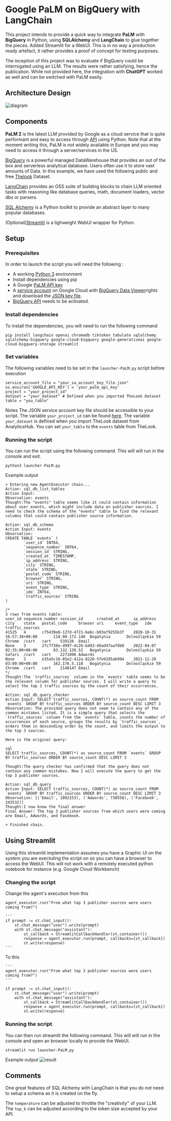# Google PaLM on BigQuery with LangChain

This project intends to provide a quick way to integrate **PaLM** with **BigQuery** in Python, using **SQLAlchemy** and **LangChain** to glue together the pieces. Added Streamlit for a WebUI. This is in no way a production ready artefact, it rather provides a proof of concept for testing purposes.

The inception of this project was to evaluate if BigQuery could be interrogated using an LLM. The results were rather satisfying, hence the publication. While not provided here, the integration with **ChatGPT** worked as well and can be switched with PaLM easily. 

## Architecture Design

![diagram](./assets/diagram.png)

## Components

**PaLM 2** is the latest LLM provided by Google as a cloud service that is quite performant and easy to access through [API](https://developers.generativeai.google/api/python/google/generativeai) using Python. Note that at the moment writing this, PaLM is not widely available in Europe and you may need to access it through a server/services in the US. 

[BigQuery](https://cloud.google.com/bigquery/docs/introduction) is a powerful managed DataWarehouse that provides an out of the box and serverless analytical database. Users often use it to store vast amounts of Data. In this example, we have used the following public and free [Thelook](https://console.cloud.google.com/bigquery/analytics-hub/exchanges;cameo=analyticshub;pageName=listing-detail;pageResource=1057666841514.us.google_cloud_public_datasets_17e74966199.thelook_ecommerce) Dataset.

[LangChain](https://python.langchain.com/docs/get_started/introduction) provides an OSS suite of building blocks to chain LLM oriented tasks with reasoning like database queries, math, document loaders, vector dbs or parsers.

[SQL Alchemy](https://www.sqlalchemy.org/) is a Python toolkit to provide an abstract layer to many popular databases.

(Optional)[Streamlit](https://blog.streamlit.io/langchain-tutorial-1-build-an-llm-powered-app-in-18-lines-of-code/) is a lighweight WebUI wrapper for Python.

## Setup

### Prerequisites
In order to launch the script you will need the following :
- A working [Python 3](https://docs.python.org/3/using/unix.html#getting-and-installing-the-latest-version-of-python) environment
- Install dependencies using pip
- A Google [PaLM API key](https://developers.generativeai.google/tutorials/setup)
- A [service account](https://cloud.google.com/iam/docs/service-account-overview) on Google Cloud with [BigQuery Data Viewer](https://cloud.google.com/bigquery/docs/access-control-basic-roles)rights and download the [JSON key file](https://cloud.google.com/iam/docs/keys-create-delete).
- [BigQuery API](https://console.cloud.google.com/marketplace/product/google/bigquery.googleapis.com) needs to be activated.

### Install dependencies

To install the dependencies, you will need to run the following command
```
pip install langchain openai chromadb tiktoken tabulate sqlalchemy sqlalchemy-bigquery google-cloud-bigquery google-generativeai google-cloud-bigquery-storage streamlit
```

### Set variables
The following variables need to be set in the `launcher-PaLM.py` script before execution
```
service_account_file = "your_sa_account_key_file.json"
os.environ['GOOGLE_API_KEY'] = 'your_palm_api_key'
project = "your_project_id" 
dataset = "your_dataset" # Defined when you imported TheLook Dataset
table = "you_table"
```
Notes
The JSON service account key file should be accessible to your script.
The variable `your_project_id` can be found [here](https://console.cloud.google.com/home/dashboard). The variable `your_dataset` is defined when you import TheLook dataset from AnalyticsHub. You can set `your_table` to the `events` table from TheLook.

### Running the script
You can run the script using the following command. This will will run in the console and exit.
```
python3 launcher-PaLM.py
```

Example output
```
> Entering new AgentExecutor chain...
Action: sql_db_list_tables
Action Input: 
Observation: events
Thought:The "events" table seems like it could contain information about user events, which might include data on publisher sources. I need to check the schema of the "events" table to find the relevant columns that could contain publisher source information.

Action: sql_db_schema
Action Input: events
Observation: 
CREATE TABLE `events` (
        `user_id` INT64, 
        `sequence_number` INT64, 
        `session_id` STRING, 
        `created_at` TIMESTAMP, 
        `ip_address` STRING, 
        `city` STRING, 
        `state` STRING, 
        `postal_code` STRING, 
        `browser` STRING, 
        `uri` STRING, 
        `event_type` STRING, 
        `ide` INT64, 
        `traffic_sources` STRING
)

/*
3 rows from events table:
user_id sequence_number session_id      created_at      ip_address      city    state   postal_code     browser uri     event_type   ide     traffic_sources
41525   4       c75439e0-127d-4721-be6c-b03af9255b3f    2020-10-31 16:57:38+00:00       118.90.172.146  Bogatynia       Dolnośląskie 59      Chrome  /cart   cart    539126  Email
None    3       2fc7f38e-d997-4c26-b493-48ad47aaf8b0    2022-04-07 02:35:00+00:00       83.132.130.52   Bogatynia       Dolnośląskie 59      Safari  /cart   cart    2271896 Adwords
None    3       e35a5c16-85e2-412a-8226-5fe9285ab994    2021-12-29 03:09:00+00:00       162.176.5.118   Bogatynia       Dolnośląskie 59      Chrome  /cart   cart    2148147 Email
*/
Thought:The `traffic_sources` column in the `events` table seems to be the relevant column for publisher sources. I will write a query to select the top 3 traffic sources by the count of their occurrences.

Action: sql_db_query_checker
Action Input: SELECT traffic_sources, COUNT(*) as source_count FROM `events` GROUP BY traffic_sources ORDER BY source_count DESC LIMIT 3
Observation: The provided query does not seem to contain any of the common mistakes listed. It is a simple query that selects the `traffic_sources` column from the `events` table, counts the number of occurrences of each source, groups the results by `traffic_sources`, orders them in descending order by the count, and limits the output to the top 3 sources.

Here is the original query:

sql
SELECT traffic_sources, COUNT(*) as source_count FROM `events` GROUP BY traffic_sources ORDER BY source_count DESC LIMIT 3

Thought:The query checker has confirmed that the query does not contain any common mistakes. Now I will execute the query to get the top 3 publisher sources.

Action: sql_db_query
Action Input: SELECT traffic_sources, COUNT(*) as source_count FROM `events` GROUP BY traffic_sources ORDER BY source_count DESC LIMIT 3
Observation: [('Email', 1092153), ('Adwords', 730558), ('Facebook', 243532)]
Thought:I now know the final answer
Final Answer: The top 3 publisher sources from which users were coming are Email, Adwords, and Facebook.

> Finished chain.
```

## Using Streamlit
Using this streamlit implementation assumes you have a Graphic UI on the system you are exectuting the script on so you can have a browser to access the WebUI. This will not work with a remotely executed python notebook for instance (e.g. Google Cloud Workbench)

### Changing the script
Change the agent's execution from this 
```
agent_executor.run("From what top 3 publisher sources were users coming from?")

'''
if prompt := st.chat_input():
    st.chat_message("user").write(prompt)
    with st.chat_message("assistant"):
        st_callback = StreamlitCallbackHandler(st.container())
        response = agent_executor.run(prompt, callbacks=[st_callback])
        st.write(response)
'''
```

To this 
```
'''
agent_executor.run("From what top 3 publisher sources were users coming from?")
'''

if prompt := st.chat_input():
    st.chat_message("user").write(prompt)
    with st.chat_message("assistant"):
        st_callback = StreamlitCallbackHandler(st.container())
        response = agent_executor.run(prompt, callbacks=[st_callback])
        st.write(response)
```

### Running the script
You can then run streamlit the following command. This will will run in the console and open an browser locally to provide the WebUI.
```
streamlit run launcher-PaLM.py
```

Example output
![result](./assets/result.png)

## Comments
One great features of SQL Alchemy with LangChain is that you do not need to setup a schema as it is created on the fly.

The `temperature` can be adjusted to throttle the "creativity" of your LLM. The `top_k` can be adjusted according to the token size accepted by your API.
